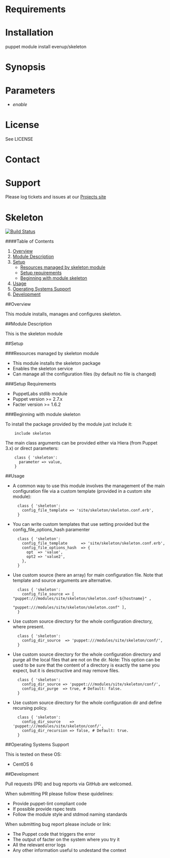 # Requirements

# Installation

  puppet module install evenup/skeleton

# Synopsis

# Parameters

- *enable*

# License

  See LICENSE

# Contact


# Support

Please log tickets and issues at our [Projects site](https://github.com/evenup/evenup-skeleton)





# Skeleton
[![Build Status](https://travis-ci.org/evenup/evenup-skeleton.png?branch=master)](https://travis-ci.org/evenup/evenup-skeleton)

####Table of Contents

1. [Overview](#overview)
2. [Module Description](#module-description)
3. [Setup](#setup)
    * [Resources managed by skeleton module](#resources-managed-by-skeleton-module)
    * [Setup requirements](#setup-requirements)
    * [Beginning with module skeleton](#beginning-with-module-skeleton)
4. [Usage](#usage)
5. [Operating Systems Support](#operating-systems-support)
6. [Development](#development)

##Overview

This module installs, manages and configures skeleton.

##Module Description

This is the skeleton module


##Setup

###Resources managed by skeleton module
* This module installs the skeleton package
* Enables the skeleton service
* Can manage all the configuration files (by default no file is changed)

###Setup Requirements
* PuppetLabs stdlib module
* Puppet version >= 2.7.x
* Facter version >= 1.6.2

###Beginning with module skeleton

To install the package provided by the module just include it:

        include skeleton

The main class arguments can be provided either via Hiera (from Puppet 3.x) or direct parameters:

        class { 'skeleton':
          parameter => value,
        }

##Usage

* A common way to use this module involves the management of the main configuration file via a custom template (provided in a custom site module):

        class { 'skeleton':
          config_file_template => 'site/skeleton/skeleton.conf.erb',
        }

* You can write custom templates that use setting provided but the config_file_options_hash paramenter

        class { 'skeleton':
          config_file_template      => 'site/skeleton/skeleton.conf.erb',
          config_file_options_hash  => {
            opt  => 'value',
            opt2 => 'value2',
          },
        }

* Use custom source (here an array) for main configuration file. Note that template and source arguments are alternative.

        class { 'skeleton':
          config_file_source => [ "puppet:///modules/site/skeleton/skeleton.conf-${hostname}" ,
                                  "puppet:///modules/site/skeleton/skeleton.conf" ],
        }


* Use custom source directory for the whole configuration directory, where present.

        class { 'skeleton':
          config_dir_source  => 'puppet:///modules/site/skeleton/conf/',
        }

* Use custom source directory for the whole configuration directory and purge all the local files that are not on the dir.
  Note: This option can be used to be sure that the content of a directory is exactly the same you expect, but it is desctructive and may remove files.

        class { 'skeleton':
          config_dir_source => 'puppet:///modules/site/skeleton/conf/',
          config_dir_purge  => true, # Default: false.
        }

* Use custom source directory for the whole configuration dir and define recursing policy.

        class { 'skeleton':
          config_dir_source    => 'puppet:///modules/site/skeleton/conf/',
          config_dir_recursion => false, # Default: true.
        }


##Operating Systems Support

This is tested on these OS:
- CentOS 6


##Development

Pull requests (PR) and bug reports via GitHub are welcomed.

When submitting PR please follow these quidelines:
- Provide puppet-lint compliant code
- If possible provide rspec tests
- Follow the module style and stdmod naming standards

When submitting bug report please include or link:
- The Puppet code that triggers the error
- The output of facter on the system where you try it
- All the relevant error logs
- Any other information useful to undestand the context

